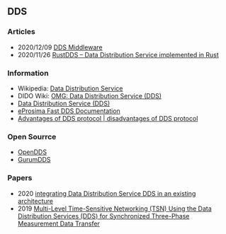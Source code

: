 ## DDS


### Articles
- 2020/12/09 [DDS Middleware](https://medium.com/software-architecture-foundations/dds-middleware-1af525f69753)
- 2020/11/26 [RustDDS – Data Distribution Service implemented in Rust](https://www.atostek.com/rustdds-data-distribution-service-implemented-in-rust/)


### Information
- Wikipedia: [Data Distribution Service](https://en.wikipedia.org/wiki/Data_Distribution_Service)
- DIDO Wiki: [OMG: Data Distribution Service (DDS)](https://www.omgwiki.org/dido/doku.php?id=dido:public:ra:xapend:xapend.b_stds:tech:omg:dds)
- [Data Distribution Service (DDS)](https://www.programmersought.com/article/68842945385/)
- [eProsima Fast DDS Documentation](https://fast-dds.docs.eprosima.com/en/latest/#)
- [Advantages of DDS protocol | disadvantages of DDS protocol](https://www.rfwireless-world.com/Terminology/Advantages-and-Disadvantages-of-DDS-protocol.html)


### Open Sourrce
- [OpenDDS](https://opendds.org/)
- [GurumDDS](https://www.gurum.cc/ko/gurumdds)



### Papers
- 2020 [integrating Data Distribution Service DDS in an existing architecture](https://www.diva-portal.org/smash/get/diva2:1513079/FULLTEXT01.pdf)
- 2019 [Multi-Level Time-Sensitive Networking (TSN) Using the Data Distribution Services (DDS) for Synchronized Three-Phase Measurement Data Transfer](https://ieeexplore.ieee.org/document/8823854)



